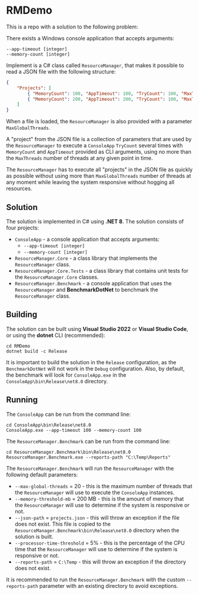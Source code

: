 # RMDemo

This is a repo with a solution to the following problem:

There exists a Windows console application that accepts arguments:

```console
--app-timeout [integer]
--memory-count [integer]
```

Implement is a C# class called `ResourceManager`, that makes it possible to read a
JSON file with the following structure:

```json
{
    "Projects": [
        { "MemoryCount": 100, "AppTimeout": 100, "TryCount": 100, "MaxThreads": 10 },
        { "MemoryCount": 200, "AppTimeout": 200, "TryCount": 100, "MaxThreads": 10 }
    ]
}
```

When a file is loaded, the `ResourceManager` is also provided with a parameter
`MaxGlobalThreads`.

A "project" from the JSON file is a collection of parameters that are used by the
`ResourceManager` to execute a `ConsoleApp`  `TryCount` several times with
`MemoryCount` and `AppTimeout` provided as CLI arguments, using no more than 
the `MaxThreads` number of threads at any given point in time.

The `ResourceManager` has to execute all "projects" in the JSON file as quickly
as possible without using more than `MaxGlobalThreads` number of threads
at any moment while leaving the system responsive without hogging all
resources.

## Solution

The solution is implemented in C# using **.NET 8**. The solution consists of
four projects:

- `ConsoleApp` - a console application that accepts arguments:
  - `--app-timeout [integer]`
  - `--memory-count [integer]`
- `ResourceManager.Core` - a class library that implements the `ResourceManager`
    class.
- `ResourceManager.Core.Tests` - a class library that contains unit tests for the
    `ResourceManager.Core` classes.
- `ResourceManager.Benchmark` - a console application that uses the `ResourceManager`
    and **BenchmarkDotNet** to benchmark the `ResourceManager` class.

## Building

The solution can be built using **Visual Studio 2022** or **Visual Studio Code**,
or using the **dotnet** CLI (recommended):

```console
cd RMDemo
dotnet build -c Release
```

It is important to build the solution in the `Release` configuration, as the
`BenchmarkDotNet` will not work in the `Debug` configuration. Also, by default,
the benchmark will look for `ConsoleApp.exe` in the `ConsoleApp\bin\Release\net8.0`
directory.

## Running

The `ConsoleApp` can be run from the command line:

```console
cd ConsoleApp\bin\Release\net8.0
ConsoleApp.exe --app-timeout 100 --memory-count 100
```

The `ResourceManager.Benchmark` can be run from the command line:

```console
cd ResourceManager.Benchmark\bin\Release\net8.0
ResourceManager.Benchmark.exe --reports-path "C:\Temp\Reports"
```

The `ResourceManager.Benchmark` will run the `ResourceManager` with the following
default parameters:

- `--max-global-threads` = 20 - this is the maximum number of threads that the
    `ResourceManager` will use to execute the `ConsoleApp` instances.
- `--memory-threshold-mb` = 200 MB - this is the amount of memory that the
    `ResourceManager` will use to determine if the system is responsive or not.
- `--json-path` = `projects.json` - this will throw an exception if the file does
    not exist. This file is copied to the `ResourceManager.Benchmark\bin\Release\net8.0`
    directory when the solution is built.
- `--processor-time-threshold` = 5% - this is the percentage of the CPU time
    that the `ResourceManager` will use to determine if the system is responsive
    or not.
- `--reports-path` = `C:\Temp` - this will throw an exception if the directory
    does not exist.

It is recommended to run the `ResourceManager.Benchmark` with the custom
`--reports-path` parameter with an existing directory to avoid exceptions.
